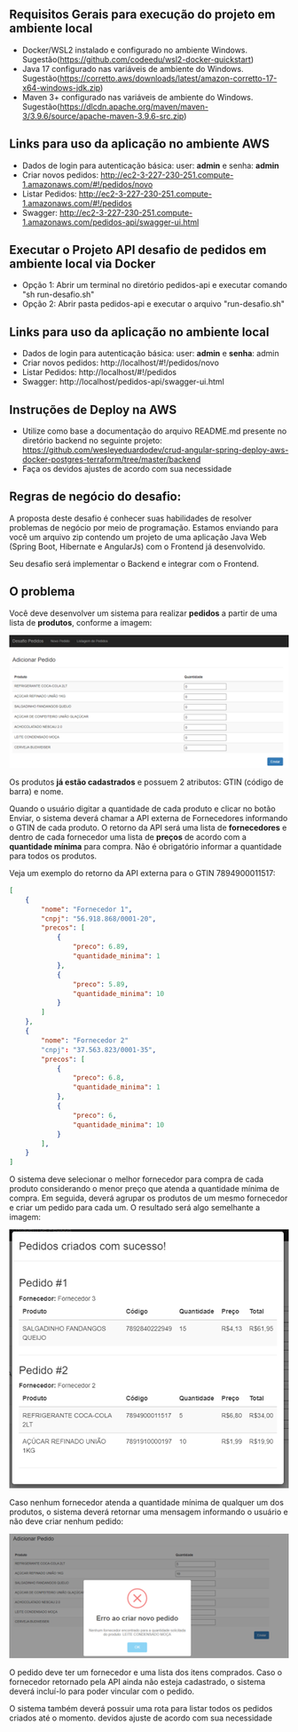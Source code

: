 
## Requisitos Gerais para execução do projeto em ambiente local
- Docker/WSL2 instalado e configurado no ambiente Windows. Sugestão(https://github.com/codeedu/wsl2-docker-quickstart)
- Java 17 configurado nas variáveis de ambiente do Windows. Sugestão(https://corretto.aws/downloads/latest/amazon-corretto-17-x64-windows-jdk.zip)
- Maven 3+ configurado nas variáveis de ambiente do Windows. Sugestão(https://dlcdn.apache.org/maven/maven-3/3.9.6/source/apache-maven-3.9.6-src.zip)

## Links para uso da aplicação no ambiente AWS
- Dados de login para autenticação básica: user: **admin** e senha: **admin**
- Criar novos pedidos: http://ec2-3-227-230-251.compute-1.amazonaws.com/#!/pedidos/novo
- Listar Pedidos: http://ec2-3-227-230-251.compute-1.amazonaws.com/#!/pedidos
- Swagger: http://ec2-3-227-230-251.compute-1.amazonaws.com/pedidos-api/swagger-ui.html

## Executar o Projeto API desafio de pedidos em ambiente local via Docker
- Opção 1: Abrir um terminal no diretório pedidos-api e executar comando "sh run-desafio.sh"
- Opção 2: Abrir pasta pedidos-api e executar o arquivo "run-desafio.sh"

## Links para uso da aplicação no ambiente local
- Dados de login para autenticação básica: user: **admin** e **senha**: admin
- Criar novos pedidos: http://localhost/#!/pedidos/novo
- Listar Pedidos: http://localhost/#!/pedidos
- Swagger: http://localhost/pedidos-api/swagger-ui.html

## Instruções de Deploy na AWS
- Utilize como base a documentação do arquivo README.md presente no diretório backend no seguinte projeto: https://github.com/wesleyeduardodev/crud-angular-spring-deploy-aws-docker-postgres-terraform/tree/master/backend
- Faça os devidos ajustes de acordo com sua necessidade

## Regras de negócio do desafio:

A proposta deste desafio é conhecer suas habilidades de resolver problemas de negócio por meio de programação.
Estamos enviando para você um arquivo zip contendo um projeto de uma aplicação Java Web (Spring Boot, Hibernate e AngularJs) com o Frontend já desenvolvido.

Seu desafio será implementar o Backend e integrar com o Frontend.

## O problema

Você deve desenvolver um sistema para realizar **pedidos** a partir de uma lista de **produtos**, conforme a imagem:

![img.png](readme-imgs/img.png)

Os produtos **já estão cadastrados** e possuem 2 atributos: GTIN (código de barra) e nome.

Quando o usuário digitar a quantidade de cada produto e clicar no botão Enviar, o sistema deverá chamar a API externa de Fornecedores informando o GTIN de cada produto. O retorno da API será uma lista de **fornecedores** e dentro de cada fornecedor uma lista de **preços** de acordo com a **quantidade mínima** para compra. Não é obrigatório informar a quantidade para todos os produtos.

Veja um exemplo do retorno da API externa para o GTIN 7894900011517:
```json
[
    {
        "nome": "Fornecedor 1",
        "cnpj": "56.918.868/0001-20",
        "precos": [
            {
                "preco": 6.89,
                "quantidade_minima": 1
            },
            {
                "preco": 5.89,
                "quantidade_minima": 10
            }
        ]
    },
    {
        "nome": "Fornecedor 2"
        "cnpj": "37.563.823/0001-35",
        "precos": [
            {
                "preco": 6.8,
                "quantidade_minima": 1
            },
            {
                "preco": 6,
                "quantidade_minima": 10
            }
        ],
    }
]
```

O sistema deve selecionar o melhor fornecedor para compra de cada produto considerando o menor preço que atenda a quantidade mínima de compra. Em seguida, deverá agrupar os produtos de um mesmo fornecedor e criar um pedido para cada um. O resultado será algo semelhante a imagem:

![img_1.png](readme-imgs/img_1.png)

Caso nenhum fornecedor atenda a quantidade mínima de qualquer um dos produtos, o sistema deverá retornar uma mensagem informando o usuário e não deve criar nenhum pedido:

![img_2.png](readme-imgs/img_2.png)

O pedido deve ter um fornecedor e uma lista dos itens comprados. Caso o fornecedor retornado pela API ainda não esteja cadastrado, o sistema deverá incluí-lo para poder vincular com o pedido.

O sistema também deverá possuir uma rota para listar todos os pedidos criados até o momento.
 devidos ajuste de acordo com sua necessidade